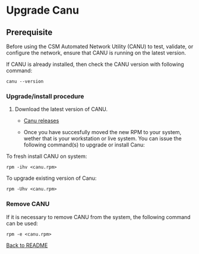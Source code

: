 # Upgrade Canu

## Prerequisite

Before using the CSM Automated Network Utility (CANU) to test, validate, or configure the network, ensure that CANU is running on the latest version. 

If CANU is already installed, then check the CANU version with following command: 

```text
canu --version
```

### Upgrade/install procedure

1. Download the latest version of CANU.  

   * [Canu releases](https://github.com/Cray-HPE/canu/releases)

   * Once you have succesfully moved the new RPM to your system, wether that is your workstation or live system. You can issue the following command(s) to upgrade or install Canu:   


To fresh install CANU on system: 

```text
rpm -ihv <canu.rpm>
```

To upgrade existing version of Canu: 

```text
rpm -Uhv <canu.rpm>
```

### Remove CANU

If it is necessary to remove CANU from the system, the following command can be used:

```text
rpm -e <canu.rpm>
```

[Back to README](index.md)

